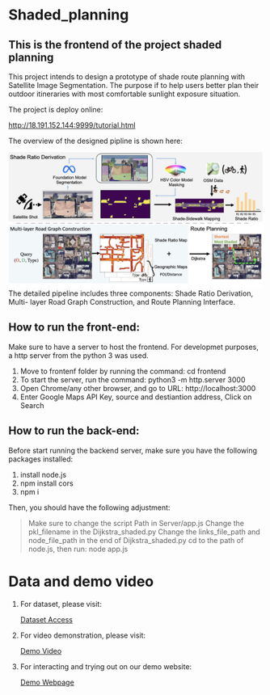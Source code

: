 # Shaded_planning



## This is the frontend of the project shaded planning

This project intends to design a prototype of shade route planning with Satellite Image Segmentation. The purpose if to help users better plan their outdoor itineraries with most comfortable sunlight exposure situation.

The project is deploy online: 

http://18.191.152.144:9999/tutorial.html

The overview of the designed pipline is shown here:

![overview](./assets/overview.png)
The detailed pipeline includes three components: Shade Ratio Derivation, Multi-
layer Road Graph Construction, and Route Planning Interface.

## How to run the front-end:

Make sure to have a server to host the frontend. For developmet purposes, a http server from the python 3 was used.
1. Move to frontenf folder by running the command: cd frontend
2. To start the server, run the command: python3 -m http.server 3000
3. Open Chrome/any other browser, and go to URL: http://localhost:3000
4. Enter Google Maps API Key, source and destiantion address, Click on Search

## How to run the back-end:

Before start running the backend server, make sure you have the following packages installed:
1. install node.js
2. npm install cors
3. npm i

Then, you should have the following adjustment:

> Make sure to change the script Path in Server/app.js
> Change the pkl_filename in the Dijkstra_shaded.py
> Change the links_file_path and node_file_path in the end of Dijkstra_shaded.py
> cd to the path of node.js, then run: node app.js


# Data and demo video

1. For dataset, please visit: 

    [Dataset Access](https://www.dropbox.com/scl/fo/rvq0nazh7sd4qlx013l16/ANzGN1kQIvj88Mrpc7m6-w8?rlkey=w3xml0kv75hbt80gz8km75phd&dl=0)


2. For video demonstration, please visit: 

    [Demo Video](https://drive.google.com/drive/folders/1BvR0i0eImDb86HXiGS4hGRoFKa71DAnJ?usp=sharing)

3. For interacting and trying out on our demo website: 

    [Demo Webpage](https://longchaoda.github.io/ShadedPlanning.github.io/)
